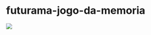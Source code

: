 # futurama-jogo-da-memoria

<img src="https://github.com/EleazarFreitas/futurama-jogo-da-memoria/blob/main/img/Futurama%20-%20Jogo%20da%20mem%C3%B3ria.gif">
